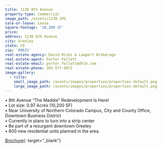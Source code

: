 ```yaml
---
title: 1130 8th Avenue
property-type: Commercial
image_path: /assets/1130.JPG
sale-or-lease: Lease
square-footage: '10,200 SF'
price:
address: 1130 8th Avenue
city: Greeley
state: CO
zip: '80631'
real-estate-agency: David Hicks & Lampert Brokerage
real-estate-agent: Porter Follett
real-estate-email: porter.follett@dhlb.com
real-estate-phone: 303-577-9972
image-gallery:
  - title:
    small_image_path: /assets/images/properties/properties-default.png
    large_image_path: /assets/images/properties/properties-default.png
---
```


• 8th Avenue “The Maddie” Redevelopment Is Here\!<br>• Lot size: 0.97 Acres (10,200 SF)<br>• Near University of Northern Colorado Campus, City and County Office, Downtown Business District<br>• Currently in plans to turn into a strip center<br>• Be part of a resurgent downtown Greeley<br>• 800 new residential units planned in the area.

[Brochure](https://dhlb.com/our-properties/1130-8th-street/){: target="_blank"}